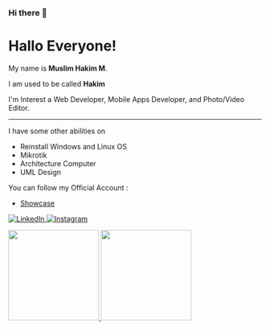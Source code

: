 ### Hi there 👋

<!--
**MuslimHakimM/MuslimHakimM** is a ✨ _special_ ✨ repository because its `README.md` (this file) appears on your GitHub profile.

Here are some ideas to get you started:

- 🔭 I’m currently working on ...
- 🌱 I’m currently learning ...
- 👯 I’m looking to collaborate on ...
- 🤔 I’m looking for help with ...
- 💬 Ask me about ...
- 📫 How to reach me: ...
- 😄 Pronouns: ...
- ⚡ Fun fact: ...
-->
# Hallo Everyone! 

My name is  **Muslim Hakim M**.

I am used to be called **Hakim**

I'm Interest a Web Developer, Mobile Apps Developer, and Photo/Video Editor.

---

I have some other abilities on 

- Reinstall Windows and Linux OS
- Mikrotik
- Architecture Computer
- UML Design

You can follow my Official Account :
- [Showcase](https://www.showwcase.com/muslimhakimm)

<a href="(https://www.linkedin.com/in/muslim-hakim-6426b523a/)" target="_blank">
    <img alt="LinkedIn" src="https://img.shields.io/badge/linkedin-%230077B5.svg?&style=for-the-badge&logo=linkedin&logoColor=white" />
  </a> 
  <a href="(https://www.instagram.com/_mhakimm__/)" target="_blank">
    <img alt="Instagram" src="https://img.shields.io/badge/instagram-%23E4405F.svg?&style=for-the-badge&logo=instagram&logoColor=white" />
  </a>


<p align="left">
<a href="https://github.com/MuslimHakimM">
  <img height="180em" src="https://github-readme-stats-eight-theta.vercel.app/api?username=MuslimHakimM&show_icons=true&theme=algolia&include_all_commits=true&count_private=true"/>
  <img height="180em" src="https://github-readme-stats-eight-theta.vercel.app/api/top-langs/?username=MuslimHakimM&layout=compact&langs_count=8&theme=algolia"/>
</a>
</p>
